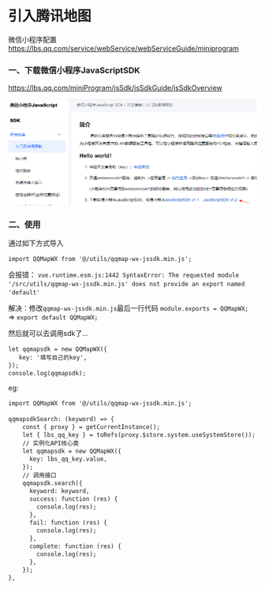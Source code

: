 # 引入腾讯地图

微信小程序配置 https://lbs.qq.com/service/webService/webServiceGuide/miniprogram

### 一、下载微信小程序JavaScriptSDK

https://lbs.qq.com/miniProgram/jsSdk/jsSdkGuide/jsSdkOverview

![](./images/07-引入腾讯地图-1695609969856.png)

### 二、使用

通过如下方式导入

```
import QQMapWX from '@/utils/qqmap-wx-jssdk.min.js';
```

会报错： `vue.runtime.esm.js:1442 SyntaxError: The requested module '/src/utils/qqmap-wx-jssdk.min.js' does not provide an export named 'default'`

解决：修改`qqmap-wx-jssdk.min.js`最后一行代码 `module.exports = QQMapWX;` => `export default QQMapWX;`

然后就可以去调用sdk了...

```
let qqmapsdk = new QQMapWX({
   key: '填写自己的key',
});
console.log(qqmapsdk);
```

eg:

```
import QQMapWX from '@/utils/qqmap-wx-jssdk.min.js';

qqmapsdkSearch: (keyword) => {
    const { proxy } = getCurrentInstance();
    let { lbs_qq_key } = toRefs(proxy.$store.system.useSystemStore());
    // 实例化API核心类
    let qqmapsdk = new QQMapWX({
      key: lbs_qq_key.value,
    });
    // 调用接口
    qqmapsdk.search({
      keyword: keyword,
      success: function (res) {
        console.log(res);
      },
      fail: function (res) {
        console.log(res);
      },
      complete: function (res) {
        console.log(res);
      },
    });
},
```


